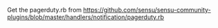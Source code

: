 Get the pagerduty.rb from https://github.com/sensu/sensu-community-plugins/blob/master/handlers/notification/pagerduty.rb
